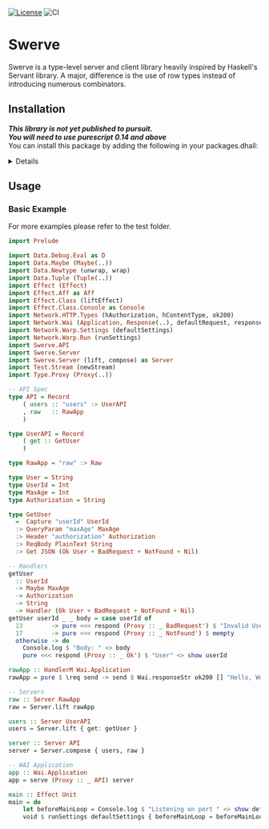 [![License](https://img.shields.io/badge/license-MIT-blue.svg)](https://github.com/Woody88/purescript-swerve/blob/master/LICENSE)
![CI](https://github.com/Woody88/purescript-swerve/workflows/CI/badge.svg?branch=master)
# Swerve 

Swerve is a type-level server and client library heavily inspired by Haskell's Servant library. 
A major, difference is the use of row types instead of introducing numerous combinators. 

## Installation

***This library is not yet published to pursuit.***  
***You will need to use purescript 0.14 and above***  
You can install this package by adding the following in your packages.dhall:

<details>


```dhall
in  upstream
  with b64 = 
    { dependencies =
      [ "console", "effect", "node-fs-aff", "wai", "encoding" ]
    , repo = "https://github.com/CarstenKoenig/purescript-b64.git"
    , version = "purescript-0.14"
    }
  with warp =
    { dependencies =
      [ "console", "effect", "node-fs-aff", "wai" ]
    , repo = "https://github.com/Woody88/purescript-warp.git"
    , version = "master"
    }
  with debugged =
    { dependencies =
      [ "console"
      , "effect"
      , "prelude"
      , "strings"
      , "record"
      , "ordered-collections"
      , "either"
      , "tuples"
      , "lists"
      , "arrays"
      , "bifunctors"
      , "datetime"
      , "enums"
      ]
    , repo = "https://github.com/Woody88/purescript-debugged.git"
    , version = "ps-0.14"
    }
  with wai =
    { dependencies = [ "effect", "aff", "http-types", "node-net" ]
    , repo = "https://github.com/Woody88/purescript-wai.git"
    , version = "master"
    }
  with http-types =
    { dependencies = [ "js-uri", "tuples", "unicode" ]
    , repo = "https://github.com/Woody88/purescript-http-types.git"
    , version = "master"
    }
  with http-media =
    { dependencies =
      [ "console"
      , "effect"
      , "exceptions"
      , "foldable-traversable"
      , "maybe"
      , "newtype"
      , "numbers"
      , "ordered-collections"
      , "psci-support"
      , "strings"
      , "stringutils"
      , "unicode"
      ]
    , repo = "https://github.com/Woody88/purescript-http-media.git"
    , version = "master"
    }
```
```console
user@user:~$ spago install swerve
```
</details>

## Usage 

### Basic Example
For more examples please refer to the test folder.

```purescript 
import Prelude

import Data.Debug.Eval as D
import Data.Maybe (Maybe(..))
import Data.Newtype (unwrap, wrap)
import Data.Tuple (Tuple(..))
import Effect (Effect)
import Effect.Aff as Aff
import Effect.Class (liftEffect)
import Effect.Class.Console as Console
import Network.HTTP.Types (hAuthorization, hContentType, ok200)
import Network.Wai (Application, Response(..), defaultRequest, responseStr) as Wai
import Network.Warp.Settings (defaultSettings)
import Network.Warp.Run (runSettings)
import Swerve.API
import Swerve.Server 
import Swerve.Server (lift, compose) as Server
import Test.Stream (newStream)
import Type.Proxy (Proxy(..))

-- API Spec
type API = Record 
    ( users :: "users" :> UserAPI 
    , raw   :: RawApp
    )

type UserAPI = Record 
    ( get :: GetUser 
    )

type RawApp = "raw" :> Raw 

type User = String
type UserId = Int  
type MaxAge = Int 
type Authorization = String 

type GetUser 
  =  Capture "userId" UserId 
  :> QueryParam "maxAge" MaxAge 
  :> Header "authorization" Authorization 
  :> ReqBody PlainText String  
  :> Get JSON (Ok User + BadRequest + NotFound + Nil)

-- Handlers 
getUser 
  :: UserId 
  -> Maybe MaxAge 
  -> Authorization 
  -> String 
  -> Handler (Ok User + BadRequest + NotFound + Nil)
getUser userId _ _ body = case userId of 
  13        -> pure <<< respond (Proxy :: _ BadRequest') $ "Invalid User Id"
  17        -> pure <<< respond (Proxy :: _ NotFound') $ mempty
  otherwise -> do
    Console.log $ "Body: " <> body
    pure <<< respond (Proxy :: _ Ok') $ "User" <> show userId

rawApp :: HandlerM Wai.Application
rawApp = pure $ \req send -> send $ Wai.responseStr ok200 [] "Hello, World!"

-- Servers 
raw :: Server RawApp 
raw = Server.lift rawApp 

users :: Server UserAPI
users = Server.lift { get: getUser } 

server :: Server API 
server = Server.compose { users, raw }

-- WAI Application
app :: Wai.Application
app = serve (Proxy :: _ API) server

main :: Effect Unit
main = do 
    let beforeMainLoop = Console.log $ "Listening on port " <> show defaultSettings.port
    void $ runSettings defaultSettings { beforeMainLoop = beforeMainLoop } app
```         
